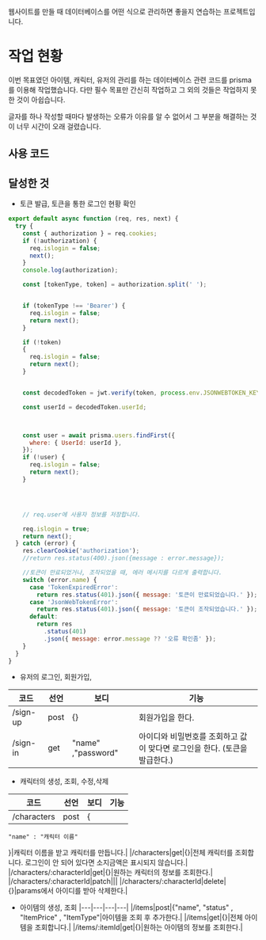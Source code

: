웹사이트를 만들 때 데이터베이스를 어떤 식으로 관리하면 좋을지 연습하는 프로젝트입니다.

# 작업 현황

이번 목표였던 아이템, 캐릭터, 유저의 관리를 하는 데이터베이스 관련 코드를 prisma를 이용해 작업했습니다.
다만 필수 목표만 간신히 작업하고 그 외의 것들은 작업하지 못한 것이 아쉽습니다.

글자를 하나 작성할 때마다 발생하는 오류가 이유를 알 수 없어서 그 부분을 해결하는 것이 너무 시간이 오래 걸렸습니다.

## 사용 코드



## 달성한 것 

- 토큰 발급, 토큰을 통한 로그인 현황 확인

```js
export default async function (req, res, next) {
  try {
    const { authorization } = req.cookies;
    if (!authorization) {
      req.islogin = false;
      next();
    }
    console.log(authorization);

    const [tokenType, token] = authorization.split(' ');


    if (tokenType !== 'Bearer') {
      req.islogin = false;
      return next();
    }

    if (!token)
    {
      req.islogin = false;
      return next();
    }


    const decodedToken = jwt.verify(token, process.env.JSONWEBTOKEN_KEY);

    const userId = decodedToken.userId;



    const user = await prisma.users.findFirst({
      where: { UserId: userId },
    });
    if (!user) {
      req.islogin = false;
      return next();
    }




    // req.user에 사용자 정보를 저장합니다.

    req.islogin = true;
    return next();
  } catch (error) {
    res.clearCookie('authorization');
    //return res.status(400).json({message : error.message});

    //토큰이 만료되었거나, 조작되었을 때, 에러 메시지를 다르게 출력합니다.
    switch (error.name) {
      case 'TokenExpiredError':
        return res.status(401).json({ message: '토큰이 만료되었습니다.' });
      case 'JsonWebTokenError':
        return res.status(401).json({ message: '토큰이 조작되었습니다.' });
      default:
        return res
          .status(401)
          .json({ message: error.message ?? '오류 확인좀' });
    }
  }
}
```

- 유저의 로그인, 회원가입,
  
|코드|선언|보디|기능|
|---|---|---|---|
|/sign-up|post|{}|회원가입을 한다.|
|/sign-in|get|"name" ,"password"|아이디와 비밀번호를 조회하고 값이 맞다면 로그인을 한다. (토큰을 발급한다.)|

- 캐릭터의 생성, 조회, 수정,삭제 

|코드|선언|보디|기능|
|---|---|---|---|
|/characters|post|{
	"name" : "캐릭터 이름"
}|캐릭터 이름을 받고 캐릭터를 만듭니다.|
|/characters|get|{}|전체 캐릭터를 조회합니다. 로그인이 안 되어 있다면 소지금액은 표시되지 않습니다.|
|/characters/:characterId|get|{}|원하는 캐릭터의 정보를 조회한다.|
|/characters/:characterId|patch|||
|/characters/:characterId|delete|{}|params에서 아이디를 받아 삭제한다.|


- 아이템의 생성, 조회
|---|---|---|---|
|/items|post|{"name",
	"status" ,
	"ItemPrice" ,
	"ItemType"|아이템을 조회 후 추가한다.|
|/items|get|{}|전체 아이템을 조회합니다.|
|/items/:itemId|get|{}|원하는 아이템의 정보를 조회한다.|